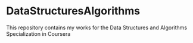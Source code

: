 # DataStructuresAlgorithms
This repository contains my works for the Data Structures and Algorithms Specialization in Coursera
